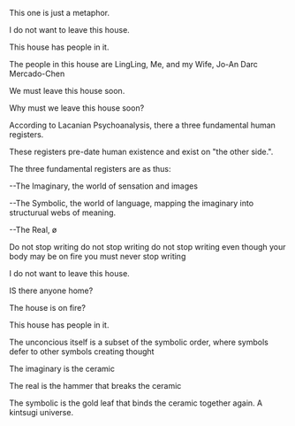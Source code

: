 This one is just a metaphor.

I do not want to leave this house.

This house has people in it.

The people in this house are LingLing, Me, and my Wife, Jo-An Darc Mercado-Chen

We must leave this house soon.

Why must we leave this house soon?

According to Lacanian Psychoanalysis, there a three fundamental human registers.

These registers pre-date human existence and exist on "the other side.".

The three fundamental registers are as thus:

--The Imaginary, the world of sensation and images

--The Symbolic, the world of language, mapping the imaginary into structurual webs of meaning.

--The Real, ø

Do not stop writing do not stop writing do not stop writing even though your body may be on fire you must never stop writing

I do not want to leave this house.

IS there anyone home?

The house is on fire?

This house has people in it.

The unconcious itself is a subset of the symbolic order, where symbols defer to other symbols creating thought

The imaginary is the ceramic

The real is the hammer that breaks the ceramic

The symbolic is the gold leaf that binds the ceramic together again. A kintsugi universe.
